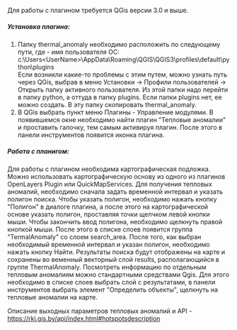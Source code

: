 Для работы с плагином требуется QGis версии 3.0 и выше.

##### Установка плагина:
1. Папку thermal_anomaly необходимо расположить по следующему пути, где <UserName> - имя пользователя ОС:
c:\Users\<UserName>\AppData\Roaming\QGIS\QGIS3\profiles\default\python\plugins\
Если возникли какие-то проблемы с этим путем, можно узнать путь через QGis, выбрав в меню Установки -> Профили пользователей -> Открыть папку активного пользователя. Из этой папки надо перейти в папку python, а оттуда в папку plugins. Если папки plugins нет, ее можно создать. В эту папку скопировать thermal_anomaly.
2. В QGis выбрать пункт меню Плагины - Управление модулями. В появившемся окне необходимо найти плагин "Тепловые аномалии" и проставить галочку, тем самым активируя плагин. После этого в панели инструментов появится иконка плагина.

##### Работа с планигом:
Для работы с плагином необходима картографическая подложка. Можно использовать картографическую основу из одного из плагинов OpenLayers Plugin или QuickMapServices.
Для получения тепловых аномалий, необходимо сначала задать временной интервал и указать полигон поиска. Чтобы указать полигон, необходимо нажать кнопку "Полигон" в диалоге плагина, а после этого на картографической основе указать полигон, проставляя точки щелчком левой кнопки мыши. Чтобы закончить ввод полигона, необходимо щелкнуть правой кнопкой мыши. После этого в списке слоев появится группа "TermalAnomaly" со слоем search_area.
После того, как выбран необходимый временной интервал и указан полигон, необходимо нажать кнопку Найти.
Результаты поиска будут отображены на карте и сохранены во веменный векторный слой results, располагающийся в группе ThermalAnomaly. Посмотреть информацию по отдельным тепловым аномалиям можно стандартными средствами Qgis. Для этого необходимо в списке слоев выбрать слой с результатами, в панели инструментов выбрать элемент "Определить объекты", щелкнуть на тепловые аномалии на карте.

Описание выходных параметров тепловых аномалий и API - https://rki.gis.by/api/index.html#hotspotsdescription